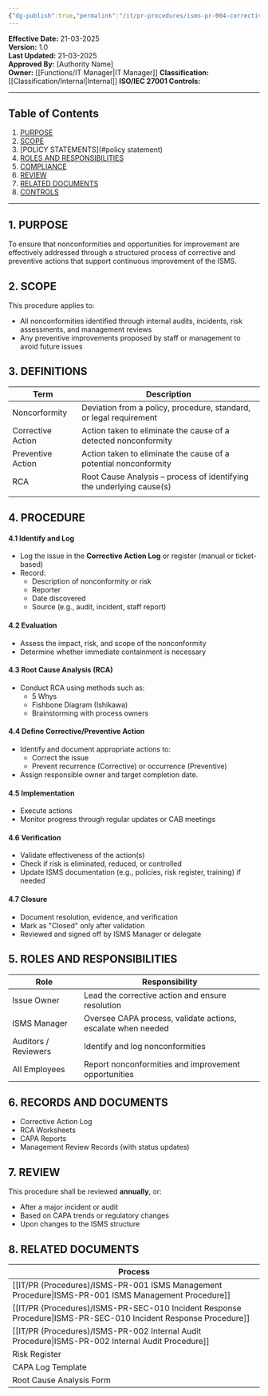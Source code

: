 ```yaml
---
{"dg-publish":true,"permalink":"/it/pr-procedures/isms-pr-004-corrective-and-preventive-action-capa-procedure/"}
---
```


 
**Effective Date:** 21-03-2025  
**Version:** 1.0  
**Last Updated:** 21-03-2025  
**Approved By:** [Authority Name]  
**Owner:** [[Functions/IT Manager\|IT Manager]]
**Classification:** [[Classification/Internal\|Internal]]
**ISO/IEC 27001 Controls:** 

---
## **Table of Contents**  
1. [PURPOSE](#purpose)  
2. [SCOPE](#scope)  
3. [POLICY STATEMENTS](#policy statement)  
4. [ROLES AND RESPONSIBILITIES](#roles-and-responsibilities)  
5. [COMPLIANCE](#dmarc)  
6. [REVIEW](#responsibilities)  
7. [RELATED DOCUMENTS](#compliance)  
8. [CONTROLS](#registrations)  

---

## **1. PURPOSE**  
To ensure that nonconformities and opportunities for improvement are effectively addressed through a structured process of corrective and preventive actions that support continuous improvement of the ISMS.
## **2. SCOPE**
This procedure applies to:
- All nonconformities identified through internal audits, incidents, risk assessments, and management reviews
- Any preventive improvements proposed by staff or management to avoid future issues
## **3. DEFINITIONS**

| Term              | Description                                                          |
| ----------------- | -------------------------------------------------------------------- |
| Noncorformity     | Deviation from a policy, procedure, standard, or legal requirement   |
| Corrective Action | Action taken to eliminate the cause of a detected nonconformity      |
| Preventive Action | Action taken to eliminate the cause of a potential nonconformity     |
| RCA               | Root Cause Analysis – process of identifying the underlying cause(s) |
|                   |                                                                      |
## **4. PROCEDURE**
#### 4.1 Identify and Log
- Log the issue in the **Corrective Action Log** or register (manual or ticket-based)
- Record:
    - Description of nonconformity or risk
    - Reporter
    - Date discovered
    - Source (e.g., audit, incident, staff report)
#### 4.2 Evaluation
- Assess the impact, risk, and scope of the nonconformity
- Determine whether immediate containment is necessary
#### 4.3 Root Cause Analysis (RCA)
- Conduct RCA using methods such as:
    - 5 Whys
    - Fishbone Diagram (Ishikawa)
    - Brainstorming with process owners
#### 4.4 Define Corrective/Preventive Action
- Identify and document appropriate actions to:
    - Correct the issue
    - Prevent recurrence (Corrective) or occurrence (Preventive)
- Assign responsible owner and target completion date.
#### 4.5 Implementation
- Execute actions
- Monitor progress through regular updates or CAB meetings

#### 4.6 Verification
- Validate effectiveness of the action(s)
- Check if risk is eliminated, reduced, or controlled
- Update ISMS documentation (e.g., policies, risk register, training) if needed
#### 4.7 Closure
- Document resolution, evidence, and verification
- Mark as "Closed" only after validation
- Reviewed and signed off by ISMS Manager or delegate

## **5. ROLES AND RESPONSIBILITIES**  

| Role                 | Responsibility                                               |
| -------------------- | ------------------------------------------------------------ |
| Issue Owner          | Lead the corrective action and ensure resolution             |
| ISMS Manager         | Oversee CAPA process, validate actions, escalate when needed |
| Auditors / Reviewers | Identify and log nonconformities                             |
| All Employees        | Report nonconformities and improvement opportunities         |
## **6. RECORDS AND DOCUMENTS**
- Corrective Action Log
- RCA Worksheets
- CAPA Reports
- Management Review Records (with status updates)
## **7. REVIEW**  
This procedure shall be reviewed **annually**, or:
- After a major incident or audit
- Based on CAPA trends or regulatory changes
- Upon changes to the ISMS structure
## **8. RELATED DOCUMENTS**

| Process                                         |
| ----------------------------------------------- |
| [[IT/PR (Procedures)/ISMS-PR-001 ISMS Management Procedure\|ISMS-PR-001 ISMS Management Procedure]]        |
| [[IT/PR (Procedures)/ISMS-PR-SEC-010 Incident Response Procedure\|ISMS-PR-SEC-010 Incident Response Procedure]] |
| [[IT/PR (Procedures)/ISMS-PR-002 Internal Audit Procedure\|ISMS-PR-002 Internal Audit Procedure]]         |
| Risk Register                                   |
| CAPA Log Template                               |
| Root Cause Analysis Form                        |








